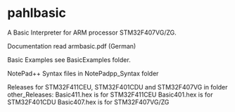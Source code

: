 # pahlbasic

A Basic Interpreter for ARM processor STM32F407VG/ZG. 

Documentation read armbasic.pdf (German)

Basic Examples see BasicExamples folder.

NotePad++ Syntax files in NotePadpp_Syntax folder

Releases for STM32F411CEU, STM32F401CDU and STM32F407VG in folder other_Releases:
Basic411.hex is for STM32F411CEU
Basic401.hex is for STM32F401CDU
Basic407.hex is for STM32F407VG/ZG
